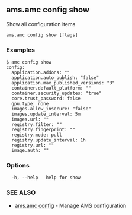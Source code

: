 ## ams.amc config show

Show all configuration items

```
ams.amc config show [flags]
```

### Examples

```
$ amc config show
config:
  application.addons: ""
  application.auto_publish: "false"
  application.max_published_versions: "3"
  container.default_platform: ""
  container.security_updates: "true"
  core.trust_password: false
  gpu.type: none
  images.allow_insecure: "false"
  images.update_interval: 5m
  images.url: ""
  registry.filter: ""
  registry.fingerprint: ""
  registry.mode: pull
  registry.update_interval: 1h
  registry.url: ""
  image.auth: ""

```

### Options

```
  -h, --help   help for show
```

### SEE ALSO

* [ams.amc config](ams.amc_config.md)	 - Manage AMS configuration

